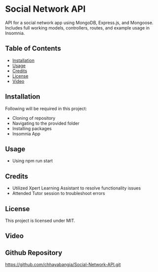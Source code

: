 # Social Network API

API for a social network app using MongoDB, Express.js, and Mongoose.
Includes full working models, controllers, routes, and example usage in Insomnia.

## Table of Contents
- [Installation](#installation)
- [Usage](#usage)
- [Credits](#credits)
- [License](#license)
- [Video](#Video)

## Installation
Following will be required in this project:

- Cloning of repository
- Navigating to the provided folder
- Installing packages 
- Insomnia App

## Usage
- Using npm run start
  
## Credits
- Utilized Xpert Learning Assistant to resolve functionality issues
- Attended Tutor session to troubleshoot errors

## License
This project is licensed under MIT.

## Video


## Github Repository
https://github.com/chhayabangia/Social-Network-API.git
